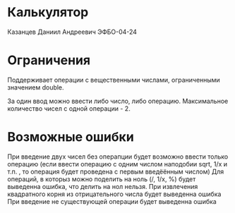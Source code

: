 <h1>Калькулятор</h1>
Казанцев Даниил Андреевич ЭФБО-04-24
<br>
<h1>Ограничения</h1>
Поддерживает операции с вещественными числами, ограниченными значением double.

За один ввод можно ввести либо число, либо операцию. Максимальное количество чисел с одной операции - 2.

<h1>Возможные ошибки</h1>

При введение двух чисел без операпции будет возможно ввести только операцию (если ввести операцию с одним числом наподобии sqrt, 1/x и т.п. , то операция будет проведена с первым введёённым числом)
Для операций, в которыз можно поделить на ноль (/, 1/x, %) будет выведенна ошибка, что делить на нол нельзя.
При извлечения квадратного корня из отрицательного числа будет выведенна ошибка
При введение не существующей операции будет выведенна ошибка
